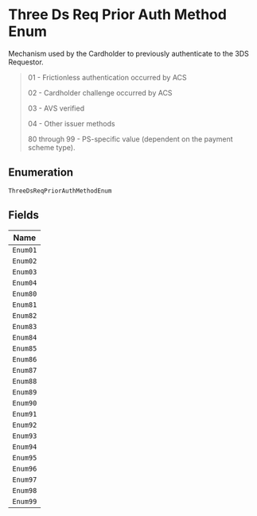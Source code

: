 
# Three Ds Req Prior Auth Method Enum

Mechanism used by the Cardholder to previously authenticate to the 3DS Requestor.

> 01 - Frictionless authentication occurred by ACS
> 
> 02 - Cardholder challenge occurred by ACS
> 
> 03 - AVS verified
> 
> 04 - Other issuer methods
> 
> 80 through 99 - PS-specific value (dependent on the payment scheme type).

## Enumeration

`ThreeDsReqPriorAuthMethodEnum`

## Fields

| Name |
|  --- |
| `Enum01` |
| `Enum02` |
| `Enum03` |
| `Enum04` |
| `Enum80` |
| `Enum81` |
| `Enum82` |
| `Enum83` |
| `Enum84` |
| `Enum85` |
| `Enum86` |
| `Enum87` |
| `Enum88` |
| `Enum89` |
| `Enum90` |
| `Enum91` |
| `Enum92` |
| `Enum93` |
| `Enum94` |
| `Enum95` |
| `Enum96` |
| `Enum97` |
| `Enum98` |
| `Enum99` |

